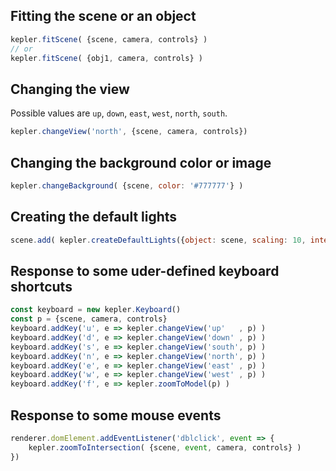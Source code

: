 ## Fitting the scene or an object
```js
kepler.fitScene( {scene, camera, controls} )
// or
kepler.fitScene( {obj1, camera, controls} )
```

## Changing the view
Possible values are `up`, `down`, `east`, `west`, `north`, `south`.
```js
kepler.changeView('north', {scene, camera, controls})
```

## Changing the background color or image
```js
kepler.changeBackground( {scene, color: '#777777'} )
```

## Creating the default lights
```js
scene.add( kepler.createDefaultLights({object: scene, scaling: 10, intensity: 1}) )
```

## Response to some uder-defined keyboard shortcuts
```js
const keyboard = new kepler.Keyboard()
const p = {scene, camera, controls}
keyboard.addKey('u', e => kepler.changeView('up'   , p) )
keyboard.addKey('d', e => kepler.changeView('down' , p) )
keyboard.addKey('s', e => kepler.changeView('south', p) )
keyboard.addKey('n', e => kepler.changeView('north', p) )
keyboard.addKey('e', e => kepler.changeView('east' , p) )
keyboard.addKey('w', e => kepler.changeView('west' , p) )
keyboard.addKey('f', e => kepler.zoomToModel(p) )
```

## Response to some mouse events
```js
renderer.domElement.addEventListener('dblclick', event => {
    kepler.zoomToIntersection( {scene, event, camera, controls} )
})
```